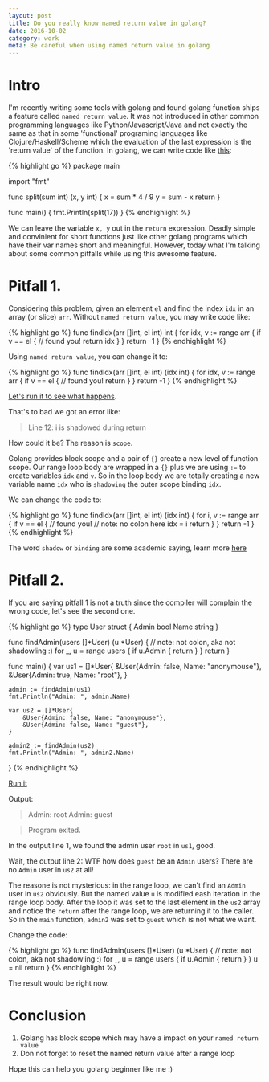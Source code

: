 ```yaml
---
layout: post
title: Do you really know named return value in golang?
date: 2016-10-02
category: work
meta: Be careful when using named return value in golang
---
```


# Intro

I'm recently writing some tools with golang and found golang function ships a feature called `named return value`. It was not introduced in other common programming languages like Python/Javascript/Java and not exactly the same as that in some 'functional' programing languages like Clojure/Haskell/Scheme which the evaluation of the last expression is the 'return value' of the function. In golang, we can write code like [this](https://tour.golang.org/basics/7):

{% highlight go %}
package main

import "fmt"

func split(sum int) (x, y int) {
	x = sum * 4 / 9
	y = sum - x
	return
}

func main() {
	fmt.Println(split(17))
}
{% endhighlight %}

We can leave the variable `x, y` out in the `return` expression. Deadly simple and convinient for short functions just like other golang programs which have their var names short and meaningful. However, today what I'm talking about some common pitfalls while using this awesome feature.

# Pitfall 1.

Considering this problem, given an element `el` and find the  index `idx` in an array (or slice) `arr`. Without `named return value`, you may write code like:

{% highlight go %}
func findIdx(arr []int, el int) int {
  for idx, v := range arr {
    if v == el {
      // found you!
      return idx
    }
  }
  return -1
}
{% endhighlight %}

Using `named return value`, you can change it to:

{% highlight go %}
func findIdx(arr []int, el int) (idx int) {
  for idx, v := range arr {
    if v == el {
      // found you!
      return
    }
  }
  return -1
}
{% endhighlight %}

[Let's run it to see what happens](https://go-sandbox.com/#/1U6U9Aadnh).

That's to bad we got an error like:

> Line 12: i is shadowed during return

How could it be? The reason is `scope`.

Golang provides block scope and a pair of `{}` create a new level of function scope. Our range loop body are wrapped in a `{}` plus we are using `:=` to create variables `idx` and `v`. So in the loop body we are totally creating a new variable name `idx` who is `shadowing` the outer scope binding `idx`.

We can change the code to:

{% highlight go %}
func findIdx(arr []int, el int) (idx int) {
  for i, v := range arr {
    if v == el {
      // found you!
      // note: no colon here
      idx = i
      return
    }
  }
  return -1
}
{% endhighlight %}

The word `shadow` or `binding` are some academic saying, learn more [here](https://en.wikipedia.org/wiki/Variable_shadowing)

# Pitfall 2.

If you are saying pitfall 1 is not a truth since the compiler will complain the wrong code, let's see the second one.

{% highlight go %}
type User struct {
	Admin bool
	Name  string
}

func findAdmin(users []*User) (u *User) {
  // note: not colon, aka not shadowling :)
	for _, u = range users {
		if u.Admin {
			return
		}
	}
	return
}

func main() {
	var us1 = []*User{
		&User{Admin: false, Name: "anonymouse"},
		&User{Admin: true, Name: "root"},
	}

	admin := findAdmin(us1)
	fmt.Println("Admin: ", admin.Name)

	var us2 = []*User{
		&User{Admin: false, Name: "anonymouse"},
		&User{Admin: false, Name: "guest"},
	}

	admin2 := findAdmin(us2)
	fmt.Println("Admin: ", admin2.Name)
}
{% endhighlight %}

[Run it](https://go-sandbox.com/#/8m_gOo-FYi)

Output:

> Admin:  root
> Admin:  guest

> Program exited.

In the output line 1, we found the admin user `root` in `us1`, good.

Wait, the output line 2: WTF how does `guest` be an `Admin` users? There are no `Admin` user in `us2` at all!

The reasone is not mysterious: in the range loop, we can't find an `Admin` user in `us2` obviously. But the named value `u` is modified eash iteration in the range loop body. After the loop it was set to the last element in the `us2` array and notice the `return` after the range loop, we are returning it to the caller. So in the `main` function, `admin2` was set to `guest` which is not what we want.

Change the code:

{% highlight go %}
func findAdmin(users []*User) (u *User) {
  // note: not colon, aka not shadowling :)
	for _, u = range users {
		if u.Admin {
			return
		}
	}
  u = nil
	return
}
{% endhighlight %}

The result would be right now.

# Conclusion

1. Golang has block scope which may have a impact on your `named return value`
2. Don not forget to reset the named return value after a range loop

Hope this can help you golang beginner like me :)
